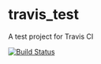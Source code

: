 # travis_test
A test project for Travis CI

[![Build Status](https://travis-ci.org/stevemkroll/travis_test.svg?branch=master)](https://travis-ci.org/stevemkroll/travis_test)
